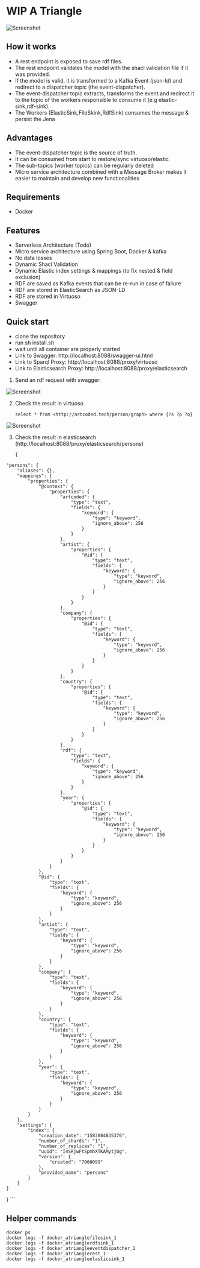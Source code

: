 # WIP A Triangle

![Screenshot](atriangle.png?raw=true)

 ## How it works
 - A rest endpoint is exposed to save rdf files.
 - The rest endpoint validates the model with the shacl validation file if it was provided.
 - If the model is valid, it is transformed to a Kafka Event (json-ld) and redirect to a dispatcher topic (the event-dispatcher).
 - The event-dispatcher topic extracts, transforms the event and redirect it to the topic of the workers responsible to consume it (e.g elastic-sink,rdf-sink).
 - The Workers (ElasticSink,FileSkink,RdfSink) consumes the message & persist the Jena 

 ## Advantages
   - The event-dispatcher topic is the source of truth. 
   - It can be consumed from start to restore/sync virtuoso/elastic
   - The sub-topics (worker topics) can be regularly deleted
   - Micro service architecture combined with a Message Broker  makes it easier to maintain and develop new functionalities
 
 ## Requirements
   - Docker
 ## Features
   - Serverless Architecture (Todo)
   - Micro service architecture using Spring Boot, Docker & kafka
   - No data losses
   - Dynamic Shacl Validation
   - Dynamic Elastic index settings & mappings (to fix nested & field exclusion)
   - RDF are saved as Kafka events that can be re-run in case of failure 
   - RDF are stored in ElasticSearch as JSON-LD
   - RDF are stored in Virtuoso
   - Swagger
 ## Quick start
  - clone the repository
  - run sh install.sh
  - wait until all container are properly started
  - Link to Swagger: http://localhost:8088/swagger-ui.html
  - Link to Sparql Proxy: http://localhost:8088/proxy/virtuoso
  - Link to Elasticsearch Proxy: http://localhost:8088/proxy/elasticsearch

  1. Send an rdf request with swagger:

  ![Screenshot](swagger.png?raw=true)
  
  2. Check the result in virtuoso

      ```
      select * from <http://artcoded.tech/person/graph> where {?s ?p ?o}
      ```

  ![Screenshot](virtuoso.png?raw=true)  
  
  3. Check the result in elasticsearch (http://localhost:8088/proxy/elasticsearch/persons)
     ```
     {
	"persons": {
		"aliases": {},
		"mappings": {
			"properties": {
				"@context": {
					"properties": {
						"artcoded": {
							"type": "text",
							"fields": {
								"keyword": {
									"type": "keyword",
									"ignore_above": 256
								}
							}
						},
						"artist": {
							"properties": {
								"@id": {
									"type": "text",
									"fields": {
										"keyword": {
											"type": "keyword",
											"ignore_above": 256
										}
									}
								}
							}
						},
						"company": {
							"properties": {
								"@id": {
									"type": "text",
									"fields": {
										"keyword": {
											"type": "keyword",
											"ignore_above": 256
										}
									}
								}
							}
						},
						"country": {
							"properties": {
								"@id": {
									"type": "text",
									"fields": {
										"keyword": {
											"type": "keyword",
											"ignore_above": 256
										}
									}
								}
							}
						},
						"rdf": {
							"type": "text",
							"fields": {
								"keyword": {
									"type": "keyword",
									"ignore_above": 256
								}
							}
						},
						"year": {
							"properties": {
								"@id": {
									"type": "text",
									"fields": {
										"keyword": {
											"type": "keyword",
											"ignore_above": 256
										}
									}
								}
							}
						}
					}
				},
				"@id": {
					"type": "text",
					"fields": {
						"keyword": {
							"type": "keyword",
							"ignore_above": 256
						}
					}
				},
				"artist": {
					"type": "text",
					"fields": {
						"keyword": {
							"type": "keyword",
							"ignore_above": 256
						}
					}
				},
				"company": {
					"type": "text",
					"fields": {
						"keyword": {
							"type": "keyword",
							"ignore_above": 256
						}
					}
				},
				"country": {
					"type": "text",
					"fields": {
						"keyword": {
							"type": "keyword",
							"ignore_above": 256
						}
					}
				},
				"year": {
					"type": "text",
					"fields": {
						"keyword": {
							"type": "keyword",
							"ignore_above": 256
						}
					}
				}
			}
		},
		"settings": {
			"index": {
				"creation_date": "1583084835376",
				"number_of_shards": "1",
				"number_of_replicas": "1",
				"uuid": "I4SRjwFtSpmhXTKAMytjOg",
				"version": {
					"created": "7060099"
				},
				"provided_name": "persons"
			}
		}
	}
}
     ```
  
## Helper commands
   ```
   docker ps
   docker logs -f docker_atrianglefilesink_1
   docker logs -f docker_atrianglerdfsink_1
   docker logs -f docker_atriangleeventdispatcher_1
   docker logs -f docker_atrianglerest_1
   docker logs -f docker_atriangleelasticsink_1
   ```
